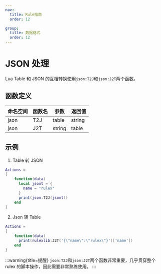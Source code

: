```yaml
---
nav:
  title: Rule指南
  order: 12

group:
  title: 数据格式
  order: 12
---
```


# JSON 处理

Lua Table 和 JSON 的互相转换使用`json:T2J`和`json:J2T`两个函数。

## 函数定义

| 命名空间 | 函数名 | 参数   | 返回值 |
| -------- | ------ | ------ | ------ |
| json     | T2J    | table  | string |
| json     | J2T    | string | table  |

## 示例

1. Table 转 JSON

```lua
Actions =
{
    function(data)
      local jsont = {
        name = "rulex"
      }
      print(json:T2J(jsont))
    end
}
```

2. Json 转 Table

```lua
Actions =
{
    function(data)
      print(rulexlib:J2T('{\"name\":\"rulex\"}')['name'])
    end
}
```

:::warning{title=提醒}
`json:T2J`和`json:J2T`两个函数非常重要，几乎贯穿整个 rulex 的脚本操作，因此需要非常熟练使用。
:::
